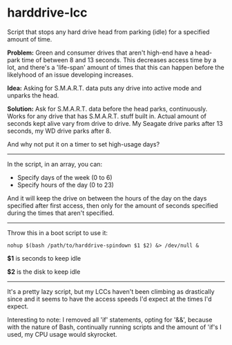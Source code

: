 # harddrive-lcc
Script that stops any hard drive head from parking (idle) for a specified amount of time.

**Problem:** Green and consumer drives that aren't high-end have a head-park time of between 8 and 13 seconds. This decreases access time by a lot, and there's a 'life-span' amount of times that this can happen before the likelyhood of an issue developing increases.

**Idea:** Asking for S.M.A.R.T. data puts any drive into active mode and unparks the head.

**Solution:** Ask for S.M.A.R.T. data before the head parks, continuously. Works for any drive that has S.M.A.R.T. stuff built in. Actual amount of seconds kept alive vary from drive to drive. My Seagate drive parks after 13 seconds, my WD drive parks after 8.

And why not put it on a timer to set high-usage days?

---

In the script, in an array, you can:  
- Specify days of the week (0 to 6)  
- Specify hours of the day (0 to 23)  

And it will keep the drive on between the hours of the day on the days specified after first access, then only for the amount of seconds specified during the times that aren't specified.

---

Throw this in a boot script to use it:

    nohup $(bash /path/to/harddrive-spindown $1 $2) &> /dev/null &
    
**$1** is seconds to keep idle

**$2** is the disk to keep idle

---

It's a pretty lazy script, but my LCCs haven't been climbing as drastically since and it seems to have the access speeds I'd expect at the times I'd expect.

Interesting to note: I removed all 'if' statements, opting for '&&', because with the nature of Bash, continually running scripts and the amount of 'if's I used, my CPU usage would skyrocket. 
